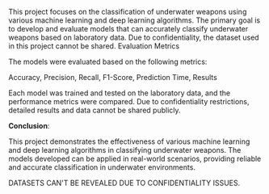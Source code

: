 This project focuses on the classification of underwater weapons using various machine learning and deep learning algorithms. The primary goal is to develop and evaluate models that can accurately classify underwater weapons based on laboratory data. Due to confidentiality, the dataset used in this project cannot be shared.
Evaluation Metrics


The models were evaluated based on the following metrics:

Accuracy,
Precision,
Recall,
F1-Score,
Prediction Time,
Results

Each model was trained and tested on the laboratory data, and the performance metrics were compared. Due to confidentiality restrictions, detailed results and data cannot be shared publicly.

**Conclusion**: 

This project demonstrates the effectiveness of various machine learning and deep learning algorithms in classifying underwater weapons. The models developed can be applied in real-world scenarios, providing reliable and accurate classification in underwater environments.


DATASETS CAN'T BE REVEALED DUE TO CONFIDENTIALITY ISSUES.
